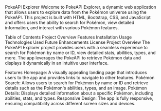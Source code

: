 PokeAPI Explorer
Welcome to PokeAPI Explorer, a dynamic web application that allows users to explore data from the Pokémon universe using the PokeAPI. This project is built with HTML, Bootstrap, CSS, and JavaScript and offers users the ability to search for Pokémon, view detailed information, and interact with various Pokémon features.

Table of Contents
Project Overview
Features
Installation
Usage
Technologies Used
Future Enhancements
License
Project Overview
The PokeAPI Explorer project provides users with a seamless experience to search for Pokémon by name or ID, view detailed stats, abilities, types, and more. The app leverages the PokeAPI to retrieve Pokémon data and displays it dynamically in an intuitive user interface.

Features
Homepage: A visually appealing landing page that introduces users to the app and provides links to navigate to other features.
Pokémon Search: Allows users to search for Pokémon by name or ID and retrieve details such as the Pokémon's abilities, types, and an image.
Pokémon Details: Displays detailed information about a specific Pokémon, including abilities, stats, and types.
Responsive Design: The app is fully responsive, ensuring compatibility across different screen sizes and devices.
